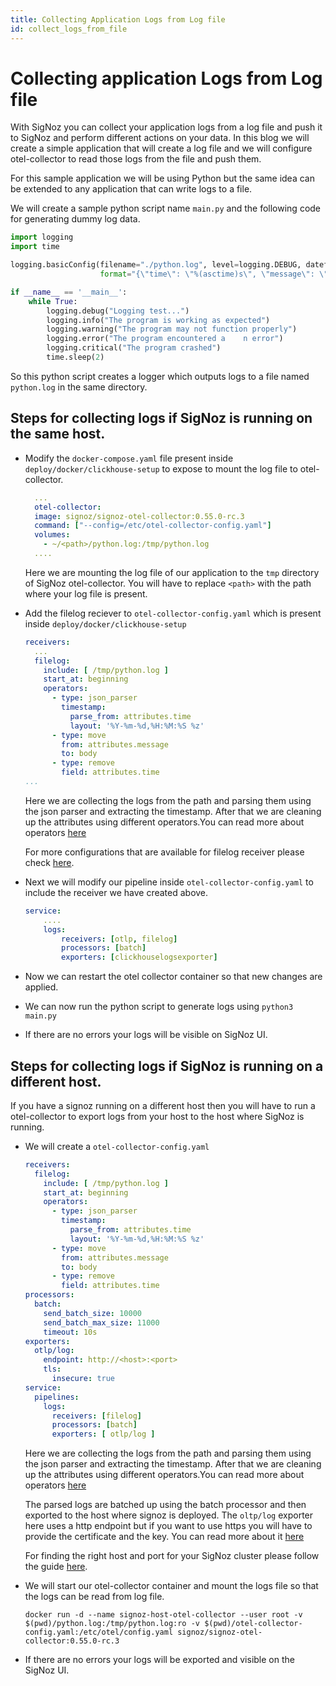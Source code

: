 ```yaml
---
title: Collecting Application Logs from Log file
id: collect_logs_from_file
---
```

# Collecting application Logs from Log file

With SigNoz you can collect your application logs from a log file and push it to SigNoz and perform different actions on your data.
In this blog we will create a simple application that will create a log file and we will configure otel-collector to read those logs from the file and push them.

For this sample application we will be using Python but the same idea can be extended to any application that can write logs to a file.


We will create a sample python script name `main.py` and the following code for generating dummy log data.
  ```python
  import logging
  import time

  logging.basicConfig(filename="./python.log", level=logging.DEBUG, datefmt='%Y-%m-%d,%H:%M:%S %z',
                      format="{\"time\": \"%(asctime)s\", \"message\": \"%(message)s\"}", filemode="a")

  if __name__ == '__main__':
      while True:
          logging.debug("Logging test...")
          logging.info("The program is working as expected")
          logging.warning("The program may not function properly")
          logging.error("The program encountered a    n error")
          logging.critical("The program crashed")
          time.sleep(2)
  ```
  So this python script creates a logger which outputs logs to a file named `python.log` in the same directory.


## Steps for collecting logs if SigNoz is running on the same host.

* Modify the `docker-compose.yaml` file present inside `deploy/docker/clickhouse-setup` to expose to mount the log file to otel-collector.

    ```yaml {6}
      ...
      otel-collector:
      image: signoz/signoz-otel-collector:0.55.0-rc.3
      command: ["--config=/etc/otel-collector-config.yaml"]
      volumes:
        - ~/<path>/python.log:/tmp/python.log
      ....
    ```

    Here we are mounting the log file of our application to the `tmp` directory of SigNoz otel-collector.
    You will have to replace `<path>` with the path where your log file is present.

* Add the filelog reciever to `otel-collector-config.yaml` which is present inside `deploy/docker/clickhouse-setup`
    ```yaml {3-15}
    receivers:
      ...
      filelog:
        include: [ /tmp/python.log ]
        start_at: beginning
        operators:
          - type: json_parser
            timestamp:
              parse_from: attributes.time
              layout: '%Y-%m-%d,%H:%M:%S %z'
          - type: move
            from: attributes.message
            to: body
          - type: remove
            field: attributes.time
    ...
    ```
    Here we are collecting the logs from the path and parsing them using the json parser and extracting the timestamp. After that we are cleaning up the attributes using different operators.You can read more about operators [here](./logs.md#operators-for-parsing-and-manipulating-logs)

    For more configurations that are available for filelog receiver please check [here](https://github.com/open-telemetry/opentelemetry-collector-contrib/tree/main/receiver/filelogreceiver).

* Next we will modify our pipeline inside `otel-collector-config.yaml` to include the receiver we have created above.
    ```yaml {4}
    service:
        ....
        logs:
            receivers: [otlp, filelog]
            processors: [batch]
            exporters: [clickhouselogsexporter]
    ```

* Now we can restart the otel collector container so that new changes are applied.

* We can now run the python script to generate logs using `python3 main.py`
  
* If there are no errors your logs will be visible on SigNoz UI.
  


## Steps for collecting logs if SigNoz is running on a different host.

If you have a signoz running on a different host then you will have to run a otel-collector to export logs from your host to the host where SigNoz is running.


* We will create a `otel-collector-config.yaml`
  ```yaml
  receivers:
    filelog:
      include: [ /tmp/python.log ]
      start_at: beginning
      operators:
        - type: json_parser
          timestamp:
            parse_from: attributes.time
            layout: '%Y-%m-%d,%H:%M:%S %z'
        - type: move
          from: attributes.message
          to: body
        - type: remove
          field: attributes.time
  processors:
    batch:
      send_batch_size: 10000
      send_batch_max_size: 11000
      timeout: 10s
  exporters:
    otlp/log:
      endpoint: http://<host>:<port>
      tls:
        insecure: true
  service:
    pipelines:
      logs:
        receivers: [filelog]
        processors: [batch]
        exporters: [ otlp/log ]
  ```
   Here we are collecting the logs from the path and parsing them using the json parser and extracting the timestamp. After that we are cleaning up the attributes using different operators.You can read more about operators [here](./logs.md#operators-for-parsing-and-manipulating-logs)

  The parsed logs are batched up using the batch processor and then exported to the host where signoz is deployed. The `oltp/log` exporter here uses a http endpoint but if you want to use https you will have to provide the certificate and the key. You can read more about it [here](https://github.com/open-telemetry/opentelemetry-collector/blob/main/exporter/otlpexporter/README.md)

  For finding the right host and port for your SigNoz cluster please follow the guide [here](../install/troubleshooting.md#signoz-otel-collector-address-grid).  

* We will start our otel-collector container and mount the logs file so that the logs can be read from log file.
  ```
  docker run -d --name signoz-host-otel-collector --user root -v $(pwd)/python.log:/tmp/python.log:ro -v $(pwd)/otel-collector-config.yaml:/etc/otel/config.yaml signoz/signoz-otel-collector:0.55.0-rc.3
  ```

* If there are no errors your logs will be exported and visible on the SigNoz UI. 